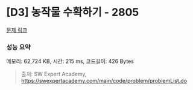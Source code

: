 # [D3] 농작물 수확하기 - 2805 

[문제 링크](https://swexpertacademy.com/main/code/problem/problemDetail.do?contestProbId=AV7GLXqKAWYDFAXB) 

### 성능 요약

메모리: 62,724 KB, 시간: 215 ms, 코드길이: 426 Bytes



> 출처: SW Expert Academy, https://swexpertacademy.com/main/code/problem/problemList.do